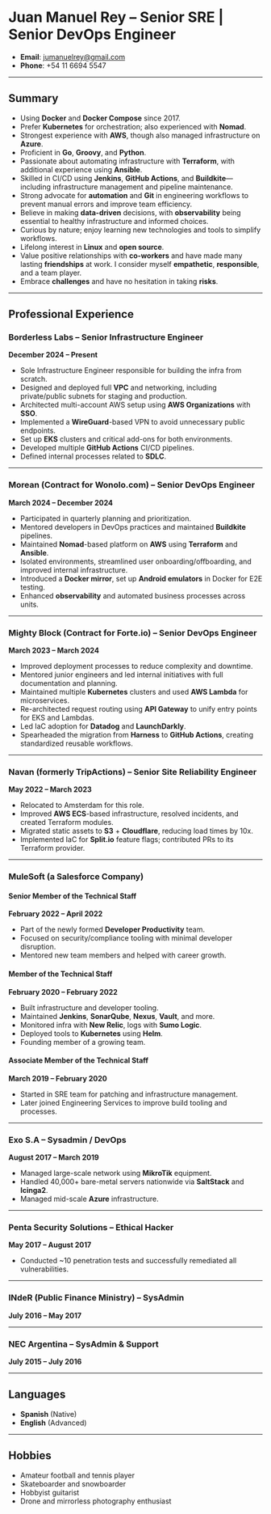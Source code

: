 # **Juan Manuel Rey – Senior SRE | Senior DevOps Engineer**

- **Email**: jumanuelrey@gmail.com  
- **Phone**: +54 11 6694 5547  

---

## **Summary**

- Using **Docker** and **Docker Compose** since 2017.  
- Prefer **Kubernetes** for orchestration; also experienced with **Nomad**.  
- Strongest experience with **AWS**, though also managed infrastructure on **Azure**.  
- Proficient in **Go**, **Groovy**, and **Python**.  
- Passionate about automating infrastructure with **Terraform**, with additional experience using **Ansible**.  
- Skilled in CI/CD using **Jenkins**, **GitHub Actions**, and **Buildkite**—including infrastructure management and pipeline maintenance.  
- Strong advocate for **automation** and **Git** in engineering workflows to prevent manual errors and improve team efficiency.  
- Believe in making **data-driven** decisions, with **observability** being essential to healthy infrastructure and informed choices.  
- Curious by nature; enjoy learning new technologies and tools to simplify workflows.  
- Lifelong interest in **Linux** and **open source**.  
- Value positive relationships with **co-workers** and have made many lasting **friendships** at work. I consider myself **empathetic**, **responsible**, and a team player.  
- Embrace **challenges** and have no hesitation in taking **risks**.  

---

## **Professional Experience**

### **Borderless Labs** – Senior Infrastructure Engineer  
**December 2024 – Present**  

- Sole Infrastructure Engineer responsible for building the infra from scratch.
- Designed and deployed full **VPC** and networking, including private/public subnets for staging and production.  
- Architected multi-account AWS setup using **AWS Organizations** with **SSO**.  
- Implemented a **WireGuard**-based VPN to avoid unnecessary public endpoints.  
- Set up **EKS** clusters and critical add-ons for both environments.  
- Developed multiple **GitHub Actions** CI/CD pipelines.  
- Defined internal processes related to **SDLC**.

---

### **Morean (Contract for Wonolo.com)** – Senior DevOps Engineer  
**March 2024 – December 2024**

- Participated in quarterly planning and prioritization.  
- Mentored developers in DevOps practices and maintained **Buildkite** pipelines.  
- Maintained **Nomad**-based platform on **AWS** using **Terraform** and **Ansible**.  
- Isolated environments, streamlined user onboarding/offboarding, and improved internal infrastructure.  
- Introduced a **Docker mirror**, set up **Android emulators** in Docker for E2E testing.  
- Enhanced **observability** and automated business processes across units.

---

### **Mighty Block (Contract for Forte.io)** – Senior DevOps Engineer  
**March 2023 – March 2024**

- Improved deployment processes to reduce complexity and downtime.  
- Mentored junior engineers and led internal initiatives with full documentation and planning.  
- Maintained multiple **Kubernetes** clusters and used **AWS Lambda** for microservices.  
- Re-architected request routing using **API Gateway** to unify entry points for EKS and Lambdas.  
- Led IaC adoption for **Datadog** and **LaunchDarkly**.  
- Spearheaded the migration from **Harness** to **GitHub Actions**, creating standardized reusable workflows.

---

### **Navan (formerly TripActions)** – Senior Site Reliability Engineer  
**May 2022 – March 2023**

- Relocated to Amsterdam for this role.  
- Improved **AWS ECS**-based infrastructure, resolved incidents, and created Terraform modules.  
- Migrated static assets to **S3** + **Cloudflare**, reducing load times by 10x.  
- Implemented IaC for **Split.io** feature flags; contributed PRs to its Terraform provider.

---

### **MuleSoft (a Salesforce Company)**  
#### **Senior Member of the Technical Staff**  
**February 2022 – April 2022**  

- Part of the newly formed **Developer Productivity** team.  
- Focused on security/compliance tooling with minimal developer disruption.  
- Mentored new team members and helped with career growth.  

#### **Member of the Technical Staff**  
**February 2020 – February 2022**  

- Built infrastructure and developer tooling.  
- Maintained **Jenkins**, **SonarQube**, **Nexus**, **Vault**, and more.  
- Monitored infra with **New Relic**, logs with **Sumo Logic**.  
- Deployed tools to **Kubernetes** using **Helm**.  
- Founding member of a growing team.

#### **Associate Member of the Technical Staff**  
**March 2019 – February 2020**  

- Started in SRE team for patching and infrastructure management.  
- Later joined Engineering Services to improve build tooling and processes.

---

### **Exo S.A** – Sysadmin / DevOps
**August 2017 – March 2019**

- Managed large-scale network using **MikroTik** equipment.  
- Handled 40,000+ bare-metal servers nationwide via **SaltStack** and **Icinga2**.  
- Managed mid-scale **Azure** infrastructure.

---

### **Penta Security Solutions** – Ethical Hacker  
**May 2017 – August 2017**

- Conducted ~10 penetration tests and successfully remediated all vulnerabilities.

---

### **INdeR (Public Finance Ministry)** – SysAdmin  
**July 2016 – May 2017**

---

### **NEC Argentina** – SysAdmin & Support  
**July 2015 – July 2016**

---

## **Languages**

- **Spanish** (Native)  
- **English** (Advanced)

---

## **Hobbies**

- Amateur football and tennis player  
- Skateboarder and snowboarder  
- Hobbyist guitarist  
- Drone and mirrorless photography enthusiast
